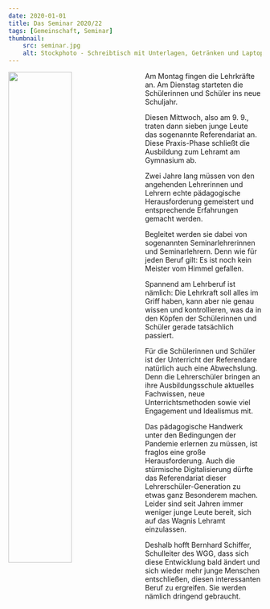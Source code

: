 ```yaml
---
date: 2020-01-01
title: Das Seminar 2020/22
tags: [Gemeinschaft, Seminar]
thumbnail: 
    src: seminar.jpg
    alt: Stockphoto - Schreibtisch mit Unterlagen, Getränken und Laptop
---
```



<img src="/images/Seminar2020_22_WGG1klein.jpg" alt="" style="float:left; width:50%; margin-right:20px">

<p>
Am Montag fingen die Lehrkräfte an. Am Dienstag starteten die Schülerinnen und Schüler ins neue Schuljahr. 

Diesen Mittwoch, also am 9. 9., 
traten dann sieben junge Leute das sogenannte Referendariat an. Diese Praxis-Phase schließt die Ausbildung zum Lehramt am Gymnasium ab. 

Zwei Jahre lang müssen von den angehenden Lehrerinnen und Lehrern echte pädagogische Herausforderung gemeistert und entsprechende Erfahrungen gemacht werden.

Begleitet werden sie dabei von sogenannten Seminarlehrerinnen und Seminarlehrern. Denn wie für jeden Beruf gilt: Es ist noch kein Meister vom Himmel gefallen.

Spannend am Lehrberuf ist nämlich: Die Lehrkraft soll alles im Griff haben, kann aber nie genau wissen und kontrollieren, was da in den Köpfen der Schülerinnen 
und Schüler gerade tatsächlich passiert.

Für die Schülerinnen und  Schüler ist der Unterricht der Referendare natürlich auch eine Abwechslung. Denn die Lehrerschüler
bringen an ihre Ausbildungsschule aktuelles Fachwissen, neue Unterrichtsmethoden sowie viel Engagement und Idealismus mit. 

Das pädagogische Handwerk unter den 
Bedingungen der Pandemie erlernen zu müssen, ist fraglos eine große Herausforderung. Auch die stürmische Digitalisierung dürfte das Referendariat dieser 
Lehrerschüler-Generation zu etwas ganz Besonderem machen. Leider sind seit Jahren immer weniger junge Leute bereit, sich auf das Wagnis Lehramt einzulassen. 

Deshalb hofft Bernhard Schiffer, Schulleiter des WGG, dass sich diese Entwicklung bald ändert und sich wieder mehr junge Menschen entschließen,
diesen interessanten Beruf zu ergreifen. Sie werden nämlich dringend gebraucht.</p>